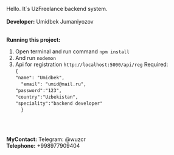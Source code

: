 Hello. It`s UzFreelance backend system. <br><br>
**Developer:** Umidbek Jumaniyozov

<br>**Running this project:**
  1.  Open terminal and run command `npm install`
  2.   And run `nodemon`
  3.    Api for registration `http://localhost:5000/api/reg`
        Required: <br>`{`<br>
                  	`"name": "Umidbek",`<br>
                 ` 	"email": "umid@mail.ru",`<br>
                  	`"password":"123",`<br>
                  	`"country":"Uzbekistan",`<br>
                  	`"speciality":"backend developer"`<br>
                `  }`
 <br>
 <br>

  
  **MyContact:** Telegram: @wuzcr
 <br> **Telephone:** +998977909404

 <br>
 
